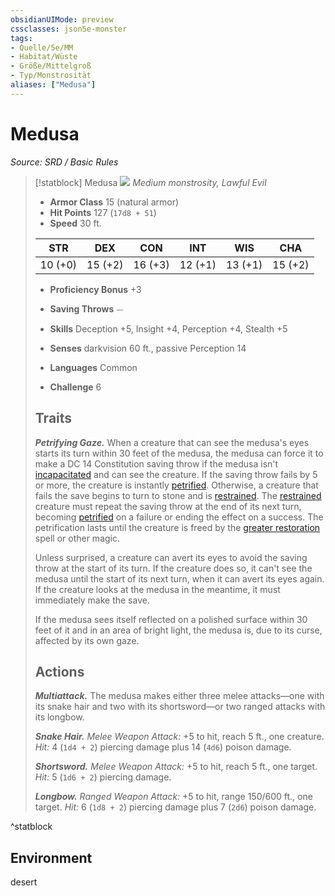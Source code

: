 ```yaml
---
obsidianUIMode: preview
cssclasses: json5e-monster
tags:
- Quelle/5e/MM
- Habitat/Wüste
- Größe/Mittelgroß
- Typ/Monstrosität
aliases: ["Medusa"]
---
```

# Medusa
*Source: SRD / Basic Rules*  

> [!statblock] Medusa
> ![](compendium/bestiary/monstrosity/token/medusa.png#token)
> *Medium monstrosity, Lawful Evil*
> 
> - **Armor Class** 15  (natural armor)
> - **Hit Points** 127 (`17d8 + 51`)
> - **Speed** 30 ft.
> 
> |STR|DEX|CON|INT|WIS|CHA|
> |:---:|:---:|:---:|:---:|:---:|:---:|
> |10 (+0)|15 (+2)|16 (+3)|12 (+1)|13 (+1)|15 (+2)|
> 
> - **Proficiency Bonus** +3
> - **Saving Throws** ⏤
> - **Skills** Deception +5, Insight +4, Perception +4, Stealth +5
> - **Senses** darkvision 60 ft., passive Perception 14
> 
> - **Languages** Common
> - **Challenge** 6
> 
> ## Traits
> 
> ***Petrifying Gaze.*** When a creature that can see the medusa's eyes starts its turn within 30 feet of the medusa, the medusa can force it to make a DC 14 Constitution saving throw if the medusa isn't [incapacitated](rules/conditions.md#incapacitated) and can see the creature. If the saving throw fails by 5 or more, the creature is instantly [petrified](rules/conditions.md#petrified). Otherwise, a creature that fails the save begins to turn to stone and is [restrained](rules/conditions.md#restrained). The [restrained](rules/conditions.md#restrained) creature must repeat the saving throw at the end of its next turn, becoming [petrified](rules/conditions.md#petrified) on a failure or ending the effect on a success. The petrification lasts until the creature is freed by the  [greater restoration](compendium/spells/greater-restoration.md) spell or other magic.
> 
> Unless surprised, a creature can avert its eyes to avoid the saving throw at the start of its turn. If the creature does so, it can't see the medusa until the start of its next turn, when it can avert its eyes again. If the creature looks at the medusa in the meantime, it must immediately make the save.
> 
> If the medusa sees itself reflected on a polished surface within 30 feet of it and in an area of bright light, the medusa is, due to its curse, affected by its own gaze.
> 
> ## Actions
> 
> ***Multiattack.*** The medusa makes either three melee attacks—one with its snake hair and two with its shortsword—or two ranged attacks with its longbow.
> 
> ***Snake Hair.*** *Melee Weapon Attack:* +5 to hit, reach 5 ft., one creature. *Hit:* 4 (`1d4 + 2`) piercing damage plus 14 (`4d6`) poison damage.
> 
> ***Shortsword.*** *Melee Weapon Attack:* +5 to hit, reach 5 ft., one target. *Hit:* 5 (`1d6 + 2`) piercing damage.
> 
> ***Longbow.*** *Ranged Weapon Attack:* +5 to hit, range 150/600 ft., one target. *Hit:* 6 (`1d8 + 2`) piercing damage plus 7 (`2d6`) poison damage.
^statblock

## Environment

desert